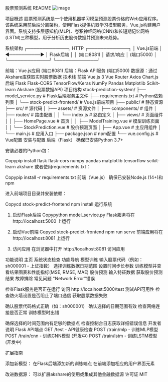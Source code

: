 股票预测系统 README
![image](https://github.com/user-attachments/assets/41b15419-4511-4bd2-920a-34c7584e848a)

项目概述
股票预测系统是一个使用机器学习模型预测股票价格的Web应用程序。该系统采用前后端分离架构，使用Flask提供机器学习模型服务，Vue.js构建用户界面。系统支持多层感知机(MLP)、卷积神经网络(CNN)和长短期记忆网络(LSTM)三种模型，用于分析历史股价数据并预测未来趋势。

系统架构
┌─────────────┐      HTTP      ┌─────────────┐
│  Vue.js前端 │ ◀──────────▶  │  Flask后端  │
│  (端口8081) │    请求/响应   │  (端口5000) │
└─────────────┘               └─────────────┘

前端：Vue.js应用 (端口8081)
后端：Flask API服务 (端口5000)
数据源：通过Akshare库获取实时股票数据
技术栈
前端
Vue.js 3
Vue Router
Axios
Chart.js
后端
Flask
Flask-CORS
TensorFlow/Keras
NumPy
Pandas
Matplotlib
Scikit-learn
Akshare (股票数据API)
项目结构
stock-prediction-system/
├── model_service.py            # Flask后端服务主文件
├── requirements.txt            # Python依赖列表
│
└── stock-predict-frontend/     # Vue.js前端项目
    ├── public/                 # 静态资源
    ├── src/                    # 源代码
    │   ├── assets/             # 资源文件
    │   ├── components/         # 组件
    │   ├── router/             # 路由配置
    │   │   └── index.js        # 路由定义
    │   ├── views/              # 页面组件
    │   │   ├── HomePage.vue    # 首页
    │   │   ├── ModelTraining.vue # 模型训练页面
    │   │   └── StockPrediction.vue # 股价预测页面
    │   ├── App.vue             # 主应用组件
    │   └── main.js             # 应用入口
    ├── package.json            # npm配置
    └── vue.config.js           # Vue配置
安装与配置
后端（Flask）
确保已安装Python 3.7+

安装必要的Python包：

Copypip install flask flask-cors numpy pandas matplotlib tensorflow scikit-learn akshare
或者使用requirements.txt：

Copypip install -r requirements.txt
前端（Vue.js）
确保已安装Node.js (14+)和npm

进入前端项目目录并安装依赖：

Copycd stock-predict-frontend
npm install
运行系统
1. 启动Flask后端
Copypython model_service.py
Flask服务将在 http://localhost:5000 上运行

2. 启动Vue前端
Copycd stock-predict-frontend
npm run serve
前端应用将在 http://localhost:8081 上运行

3. 访问应用
在浏览器中打开 http://localhost:8081 访问应用

功能说明
主页
系统状态检查
功能导航
模型训练
输入股票代码（例如：sh000001 - 上证指数）
选择训练数据日期范围
设置时间步长参数
训练模型并查看结果图表和性能指标(MSE, RMSE, MAE)
股价预测
输入特征数据
获取股价预测结果
故障排除
常见问题
"Network Error"错误

检查Flask服务是否正在运行
访问 http://localhost:5000/test 测试API可用性
检查防火墙设置是否阻止了端口通信
获取股票数据失败

确认股票代码格式正确（如：sh000001）
确认选择的日期范围有效
检查网络连接是否正常
训练模型时出错

确保选择的时间范围内有足够的数据点
检查控制台日志获取详细错误信息
开发者说明
Flask API端点
GET /test - API健康检查
POST /train/mlp - 训练MLP模型
POST /train/cnn - 训练CNN模型 (开发中)
POST /train/lstm - 训练LSTM模型 (开发中)

扩展指南

添加新模型：
在Flask后端添加新的训练端点
在前端添加相应的用户界面元素

改进数据源：
可以扩展akshare的使用或集成其他金融数据源
许可证
MIT
